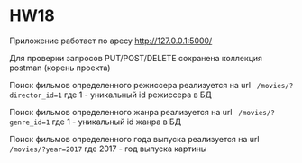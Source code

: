 # HW18

Приложение работает по аресу http://127.0.0.1:5000/ 

Для проверки запросов PUT/POST/DELETE сохранена коллекция postman (корень проекта)

Поиск фильмов определенного режиссера реализуется на url  ` /movies/?director_id=1`  где 1 - уникальный id режиссера в БД

Поиск фильмов определенного жанра реализуется на url  ` /movies/?genre_id=1`  где 1 - уникальный id жанра в БД

Поиск фильмов определенного года выпуска реализуется на url  ` /movies/?year=2017`  где 2017 - год выпуска картины
